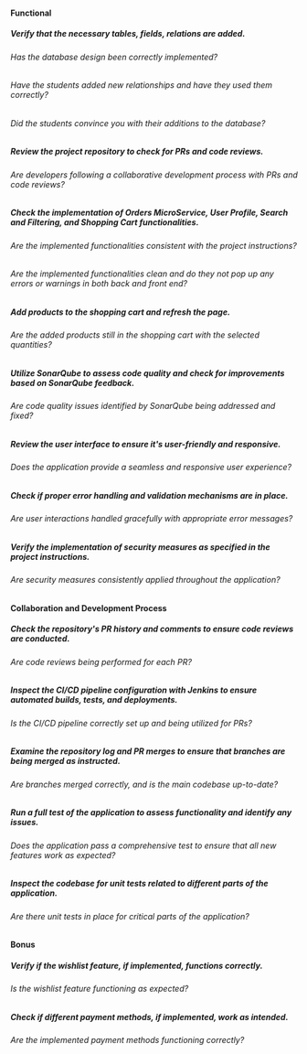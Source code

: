 #### Functional

##### Verify that the necessary tables, fields, relations are added.

###### Has the database design been correctly implemented?

###### Have the students added new relationships and have they used them correctly?

###### Did the students convince you with their additions to the database?

##### Review the project repository to check for PRs and code reviews.

###### Are developers following a collaborative development process with PRs and code reviews?

##### Check the implementation of Orders MicroService, User Profile, Search and Filtering, and Shopping Cart functionalities.

###### Are the implemented functionalities consistent with the project instructions?

###### Are the implemented functionalities clean and do they not pop up any errors or warnings in both back and front end?

##### Add products to the shopping cart and refresh the page.

###### Are the added products still in the shopping cart with the selected quantities?

##### Utilize SonarQube to assess code quality and check for improvements based on SonarQube feedback.

###### Are code quality issues identified by SonarQube being addressed and fixed?

##### Review the user interface to ensure it's user-friendly and responsive.

###### Does the application provide a seamless and responsive user experience?

##### Check if proper error handling and validation mechanisms are in place.

###### Are user interactions handled gracefully with appropriate error messages?

##### Verify the implementation of security measures as specified in the project instructions.

###### Are security measures consistently applied throughout the application?

#### Collaboration and Development Process

##### Check the repository's PR history and comments to ensure code reviews are conducted.

###### Are code reviews being performed for each PR?

##### Inspect the CI/CD pipeline configuration with Jenkins to ensure automated builds, tests, and deployments.

###### Is the CI/CD pipeline correctly set up and being utilized for PRs?

##### Examine the repository log and PR merges to ensure that branches are being merged as instructed.

###### Are branches merged correctly, and is the main codebase up-to-date?

##### Run a full test of the application to assess functionality and identify any issues.

###### Does the application pass a comprehensive test to ensure that all new features work as expected?

##### Inspect the codebase for unit tests related to different parts of the application.

###### Are there unit tests in place for critical parts of the application?

#### Bonus

##### Verify if the wishlist feature, if implemented, functions correctly.

###### Is the wishlist feature functioning as expected?

##### Check if different payment methods, if implemented, work as intended.

###### Are the implemented payment methods functioning correctly?
